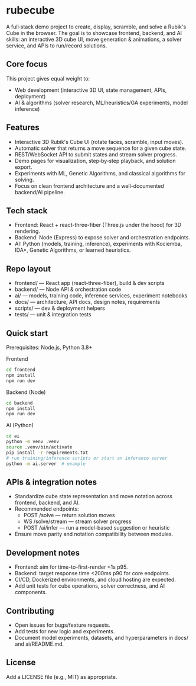 # rubecube

A full‑stack demo project to create, display, scramble, and solve a Rubik's Cube in the browser. The goal is to showcase frontend, backend, and AI skills: an interactive 3D cube UI, move generation & animations, a solver service, and APIs to run/record solutions.

## Core focus
This project gives equal weight to:
- Web development (interactive 3D UI, state management, APIs, deployment)
- AI & algorithms (solver research, ML/heuristics/GA experiments, model inference)

## Features
- Interactive 3D Rubik's Cube UI (rotate faces, scramble, input moves).
- Automatic solver that returns a move sequence for a given cube state.
- REST/WebSocket API to submit states and stream solver progress.
- Demo pages for visualization, step‑by‑step playback, and solution export.
- Experiments with ML, Genetic Algorithms, and classical algorithms for solving.
- Focus on clean frontend architecture and a well-documented backend/AI pipeline.

## Tech stack
- Frontend: React + react-three-fiber (Three.js under the hood) for 3D rendering.
- Backend: Node (Express) to expose solver and orchestration endpoints.
- AI: Python (models, training, inference), experiments with Kociemba, IDA*, Genetic Algorithms, or learned heuristics.

## Repo layout
- frontend/ — React app (react-three-fiber), build & dev scripts
- backend/ — Node API & orchestration code
- ai/ — models, training code, inference services, experiment notebooks
- docs/ — architecture, API docs, design notes, requirements
- scripts/ — dev & deployment helpers
- tests/ — unit & integration tests

## Quick start
Prerequisites: Node.js, Python 3.8+

Frontend
```sh
cd frontend
npm install
npm run dev
```

Backend (Node)
```sh
cd backend
npm install
npm run dev
```

AI (Python)
```sh
cd ai
python -m venv .venv
source .venv/bin/activate
pip install -r requirements.txt
# run training/inference scripts or start an inference server
python -m ai.server  # example
```

## APIs & integration notes
- Standardize cube state representation and move notation across frontend, backend, and AI.
- Recommended endpoints:
  - POST /solve — return solution moves
  - WS /solve/stream — stream solver progress
  - POST /ai/infer — run a model-based suggestion or heuristic
- Ensure move parity and notation compatibility between modules.

## Development notes
- Frontend: aim for time-to-first-render <1s p95.
- Backend: target response time <200ms p90 for core endpoints.
- CI/CD, Dockerized environments, and cloud hosting are expected.
- Add unit tests for cube operations, solver correctness, and AI components.

## Contributing
- Open issues for bugs/feature requests.
- Add tests for new logic and experiments.
- Document model experiments, datasets, and hyperparameters in docs/ and ai/README.md.

## License
Add a LICENSE file (e.g., MIT) as appropriate.